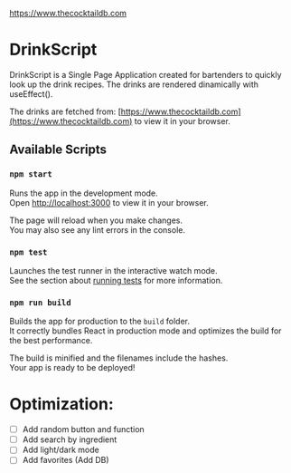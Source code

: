 https://www.thecocktaildb.com






# DrinkScript 

DrinkScript is a Single Page Application created for bartenders to quickly look up the drink recipes. The drinks are rendered dinamically with useEffect().
 
The drinks are fetched from: [https://www.thecocktaildb.com](https://www.thecocktaildb.com) to view it in your browser.

## Available Scripts

### `npm start`

Runs the app in the development mode.\
Open [http://localhost:3000](http://localhost:3000) to view it in your browser.

The page will reload when you make changes.\
You may also see any lint errors in the console.

### `npm test`

Launches the test runner in the interactive watch mode.\
See the section about [running tests](https://facebook.github.io/create-react-app/docs/running-tests) for more information.

### `npm run build`

Builds the app for production to the `build` folder.\
It correctly bundles React in production mode and optimizes the build for the best performance.

The build is minified and the filenames include the hashes.\
Your app is ready to be deployed!

# Optimization:
- [ ] Add random button and function
- [ ] Add search by ingredient
- [ ] Add light/dark mode
- [ ] Add favorites (Add DB)